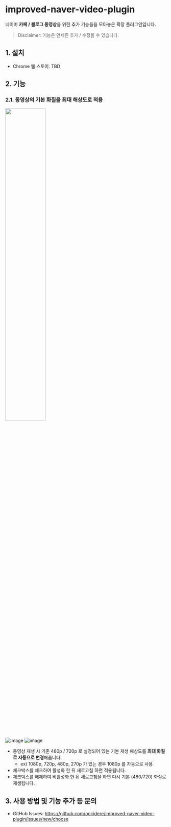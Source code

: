 # improved-naver-video-plugin
네이버 **카페 / 블로그 동영상**을 위한 추가 기능들을 모아놓은 확장 플러그인입니다.

>Disclaimer: 기능은 언제든 추가 / 수정될 수 있습니다.


## 1. 설치
- Chrome 웹 스토어: TBD

## 2. 기능

### 2.1. 동영상의 기본 화질을 최대 해상도로 적용
[<img src="https://github.com/occidere/improved-naver-video-plugin/assets/20942871/12cd152f-6a44-499f-a80b-a4debb466d8e" width="50%">](https://youtu.be/UL6zXFaOtqU)

![image](https://github.com/occidere/improved-naver-video-plugin/assets/20942871/fa254860-7eef-4e9c-9041-d794c0d7e436)
![image](https://github.com/occidere/improved-naver-video-plugin/assets/20942871/e0bc9fe3-fcc4-44a5-99ff-840403716eaa)
- 동영상 재생 시 기존 480p / 720p 로 설정되어 있는 기본 재생 해상도를 **최대 화질로 자동으로 변경**해줍니다.
    - ex) 1080p, 720p, 480p, 270p 가 있는 경우 1080p 를 자동으로 사용
- 체크박스를 체크하여 활성화 한 뒤 새로고침 하면 적용됩니다.
- 체크박스를 해제하여 비활성화 한 뒤 새로고침을 하면 다시 기본 (480/720) 화질로 재생됩니다.


## 3. 사용 방법 및 기능 추가 등 문의
- GitHub Issues: https://github.com/occidere/improved-naver-video-plugin/issues/new/choose
 